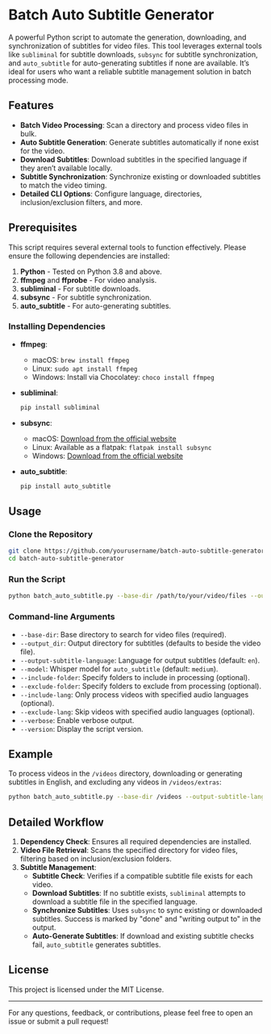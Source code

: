 # Batch Auto Subtitle Generator

A powerful Python script to automate the generation, downloading, and synchronization of subtitles for video files. This tool leverages external tools like `subliminal` for subtitle downloads, `subsync` for subtitle synchronization, and `auto_subtitle` for auto-generating subtitles if none are available. It’s ideal for users who want a reliable subtitle management solution in batch processing mode.

## Features

- **Batch Video Processing**: Scan a directory and process video files in bulk.
- **Auto Subtitle Generation**: Generate subtitles automatically if none exist for the video.
- **Download Subtitles**: Download subtitles in the specified language if they aren’t available locally.
- **Subtitle Synchronization**: Synchronize existing or downloaded subtitles to match the video timing.
- **Detailed CLI Options**: Configure language, directories, inclusion/exclusion filters, and more.

## Prerequisites

This script requires several external tools to function effectively. Please ensure the following dependencies are installed:

1. **Python** - Tested on Python 3.8 and above.
2. **ffmpeg** and **ffprobe** - For video analysis.
3. **subliminal** - For subtitle downloads.
4. **subsync** - For subtitle synchronization.
5. **auto_subtitle** - For auto-generating subtitles.

### Installing Dependencies

- **ffmpeg**:
    - macOS: `brew install ffmpeg`
    - Linux: `sudo apt install ffmpeg`
    - Windows: Install via Chocolatey: `choco install ffmpeg`

- **subliminal**:
    ```bash
    pip install subliminal
    ```

- **subsync**:
    - macOS: [Download from the official website](https://subsync.online/)
    - Linux: Available as a flatpak: `flatpak install subsync`
    - Windows: [Download from the official website](https://subsync.online/)

- **auto_subtitle**:
    ```bash
    pip install auto_subtitle
    ```

## Usage

### Clone the Repository

```bash
git clone https://github.com/yourusername/batch-auto-subtitle-generator.git
cd batch-auto-subtitle-generator
```

### Run the Script

```bash
python batch_auto_subtitle.py --base-dir /path/to/your/video/files --output-subtitle-language en --model medium --verbose
```

### Command-line Arguments

- `--base-dir`: Base directory to search for video files (required).
- `--output_dir`: Output directory for subtitles (defaults to beside the video file).
- `--output-subtitle-language`: Language for output subtitles (default: `en`).
- `--model`: Whisper model for `auto_subtitle` (default: `medium`).
- `--include-folder`: Specify folders to include in processing (optional).
- `--exclude-folder`: Specify folders to exclude from processing (optional).
- `--include-lang`: Only process videos with specified audio languages (optional).
- `--exclude-lang`: Skip videos with specified audio languages (optional).
- `--verbose`: Enable verbose output.
- `--version`: Display the script version.

## Example

To process videos in the `/videos` directory, downloading or generating subtitles in English, and excluding any videos in `/videos/extras`:

```bash
python batch_auto_subtitle.py --base-dir /videos --output-subtitle-language en --exclude-folder extras --verbose
```

## Detailed Workflow

1. **Dependency Check**: Ensures all required dependencies are installed.
2. **Video File Retrieval**: Scans the specified directory for video files, filtering based on inclusion/exclusion folders.
3. **Subtitle Management**:
   - **Subtitle Check**: Verifies if a compatible subtitle file exists for each video.
   - **Download Subtitles**: If no subtitle exists, `subliminal` attempts to download a subtitle file in the specified language.
   - **Synchronize Subtitles**: Uses `subsync` to sync existing or downloaded subtitles. Success is marked by "done" and "writing output to" in the output.
   - **Auto-Generate Subtitles**: If download and existing subtitle checks fail, `auto_subtitle` generates subtitles.

## License

This project is licensed under the MIT License.

---

For any questions, feedback, or contributions, please feel free to open an issue or submit a pull request!
